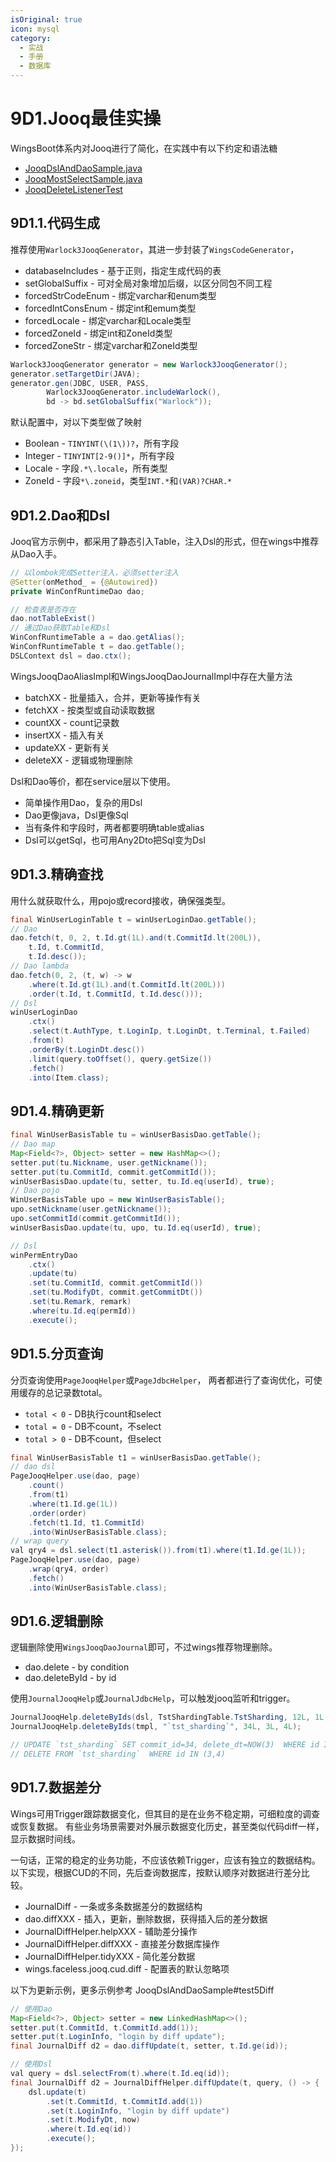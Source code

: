 ```yaml
---
isOriginal: true
icon: mysql
category:
  - 实战
  - 手册
  - 数据库
---
```


# 9D1.Jooq最佳实操

WingsBoot体系内对Jooq进行了简化，在实践中有以下约定和语法糖

* [JooqDslAndDaoSample.java](https://github.com/trydofor/professional-wings/blob/master/wings/faceless-jooq/src/test/java/pro/fessional/wings/faceless/sample/JooqDslAndDaoSample.java)
* [JooqMostSelectSample.java](https://github.com/trydofor/professional-wings/blob/master/wings/faceless-jooq/src/test/java/pro/fessional/wings/faceless/sample/JooqMostSelectSample.java)
* [JooqDeleteListenerTest](https://github.com/trydofor/professional-wings/blob/master/wings/faceless-jooq/src/test/java/pro/fessional/wings/faceless/jooq/JooqDeleteListenerTest.java)

## 9D1.1.代码生成

推荐使用`Warlock3JooqGenerator`，其进一步封装了`WingsCodeGenerator`，

* databaseIncludes - 基于正则，指定生成代码的表
* setGlobalSuffix - 可对全局对象增加后缀，以区分同包不同工程
* forcedStrCodeEnum - 绑定varchar和enum类型
* forcedIntConsEnum - 绑定int和emum类型
* forcedLocale - 绑定varchar和Locale类型
* forcedZoneId -  绑定int和ZoneId类型
* forcedZoneStr -  绑定varchar和ZoneId类型

```java
Warlock3JooqGenerator generator = new Warlock3JooqGenerator();
generator.setTargetDir(JAVA);
generator.gen(JDBC, USER, PASS,
        Warlock3JooqGenerator.includeWarlock(),
        bd -> bd.setGlobalSuffix("Warlock"));
```

默认配置中，对以下类型做了映射

* Boolean - `TINYINT(\(1\))?`，所有字段
* Integer - `TINYINT[2-9()]*`，所有字段
* Locale - 字段`.*\.locale`，所有类型
* ZoneId - 字段`*\.zoneid`，类型`INT.*`和`(VAR)?CHAR.*`

## 9D1.2.Dao和Dsl

Jooq官方示例中，都采用了静态引入Table，注入Dsl的形式，但在wings中推荐从Dao入手。

```java
// 以lombok完成Setter注入，必须setter注入
@Setter(onMethod_ = {@Autowired})
private WinConfRuntimeDao dao;
```

```java
// 检查表是否存在
dao.notTableExist()
// 通过Dao获取Table和Dsl
WinConfRuntimeTable a = dao.getAlias();
WinConfRuntimeTable t = dao.getTable();
DSLContext dsl = dao.ctx();
```

WingsJooqDaoAliasImpl和WingsJooqDaoJournalImpl中存在大量方法

* batchXX - 批量插入，合并，更新等操作有关
* fetchXX - 按类型或自动读取数据
* countXX - count记录数
* insertXX - 插入有关
* updateXX - 更新有关
* deleteXX - 逻辑或物理删除

Dsl和Dao等价，都在service层以下使用。

* 简单操作用Dao，复杂的用Dsl
* Dao更像java，Dsl更像Sql
* 当有条件和字段时，两者都要明确table或alias
* Dsl可以getSql，也可用Any2Dto把Sql变为Dsl

## 9D1.3.精确查找

用什么就获取什么，用pojo或record接收，确保强类型。

```java
final WinUserLoginTable t = winUserLoginDao.getTable();
// Dao
dao.fetch(t, 0, 2, t.Id.gt(1L).and(t.CommitId.lt(200L)),
    t.Id, t.CommitId,
    t.Id.desc());
// Dao lambda
dao.fetch(0, 2, (t, w) -> w
    .where(t.Id.gt(1L).and(t.CommitId.lt(200L)))
    .order(t.Id, t.CommitId, t.Id.desc()));
// Dsl
winUserLoginDao
    .ctx()
    .select(t.AuthType, t.LoginIp, t.LoginDt, t.Terminal, t.Failed)
    .from(t)
    .orderBy(t.LoginDt.desc())
    .limit(query.toOffset(), query.getSize())
    .fetch()
    .into(Item.class);
```

## 9D1.4.精确更新

```java
final WinUserBasisTable tu = winUserBasisDao.getTable();
// Dao map
Map<Field<?>, Object> setter = new HashMap<>();
setter.put(tu.Nickname, user.getNickname());
setter.put(tu.CommitId, commit.getCommitId());
winUserBasisDao.update(tu, setter, tu.Id.eq(userId), true);
// Dao pojo
WinUserBasisTable upo = new WinUserBasisTable();
upo.setNickname(user.getNickname());
upo.setCommitId(commit.getCommitId());
winUserBasisDao.update(tu, upo, tu.Id.eq(userId), true);

// Dsl
winPermEntryDao
    .ctx()
    .update(tu)
    .set(tu.CommitId, commit.getCommitId())
    .set(tu.ModifyDt, commit.getCommitDt())
    .set(tu.Remark, remark)
    .where(tu.Id.eq(permId))
    .execute();
```

## 9D1.5.分页查询

分页查询使用`PageJooqHelper`或`PageJdbcHelper`，
两者都进行了查询优化，可使用缓存的总记录数total。

* `total < 0` - DB执行count和select
* `total = 0` - DB不count，不select
* `total > 0` - DB不count，但select

```java
final WinUserBasisTable t1 = winUserBasisDao.getTable();
// dao dsl
PageJooqHelper.use(dao, page)
    .count()
    .from(t1)
    .where(t1.Id.ge(1L))
    .order(order)
    .fetch(t1.Id, t1.CommitId)
    .into(WinUserBasisTable.class);
// wrap query
val qry4 = dsl.select(t1.asterisk()).from(t1).where(t1.Id.ge(1L));
PageJooqHelper.use(dao, page)
    .wrap(qry4, order)
    .fetch()
    .into(WinUserBasisTable.class);
```

## 9D1.6.逻辑删除

逻辑删除使用`WingsJooqDaoJournal`即可，不过wings推荐物理删除。

* dao.delete - by condition
* dao.deleteById - by id

使用`JournalJooqHelp`或`JournalJdbcHelp`，可以触发jooq监听和trigger。

```java
JournalJooqHelp.deleteByIds(dsl, TstShardingTable.TstSharding, 12L, 1L, 2L);
JournalJooqHelp.deleteByIds(tmpl, "`tst_sharding`", 34L, 3L, 4L);

// UPDATE `tst_sharding` SET commit_id=34, delete_dt=NOW(3)  WHERE id IN (3,4)
// DELETE FROM `tst_sharding`  WHERE id IN (3,4)
```

## 9D1.7.数据差分

Wings可用Trigger跟踪数据变化，但其目的是在业务不稳定期，可细粒度的调查或恢复数据。
有些业务场景需要对外展示数据变化历史，甚至类似代码diff一样，显示数据时间线。

一句话，正常的稳定的业务功能，不应该依赖Trigger，应该有独立的数据结构。
以下实现，根据CUD的不同，先后查询数据库，按默认顺序对数据进行差分比较。

* JournalDiff - 一条或多条数据差分的数据结构
* dao.diffXXX - 插入，更新，删除数据，获得插入后的差分数据
* JournalDiffHelper.helpXXX - 辅助差分操作
* JournalDiffHelper.diffXXX - 直接差分数据库操作
* JournalDiffHelper.tidyXXX - 简化差分数据
* wings.faceless.jooq.cud.diff - 配置表的默认忽略项

以下为更新示例，更多示例参考 JooqDslAndDaoSample#test5Diff

```java
// 使用Dao
Map<Field<?>, Object> setter = new LinkedHashMap<>();
setter.put(t.CommitId, t.CommitId.add(1));
setter.put(t.LoginInfo, "login by diff update");
final JournalDiff d2 = dao.diffUpdate(t, setter, t.Id.ge(id));

// 使用Dsl
val query = dsl.selectFrom(t).where(t.Id.eq(id));
final JournalDiff d2 = JournalDiffHelper.diffUpdate(t, query, () -> {
    dsl.update(t)
        .set(t.CommitId, t.CommitId.add(1))
        .set(t.LoginInfo, "login by diff update")
        .set(t.ModifyDt, now)
        .where(t.Id.eq(id))
        .execute();
});
```
